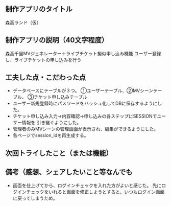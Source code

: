 ## 制作アプリのタイトル
森高ランド（仮）

## 制作アプリの説明（40文字程度）
森高千里MVジェネレーター＋ライブチケット擬似申し込み機能
ユーザー登録し、ライブチケットの申し込みを行う

## 工夫した点・こだわった点
- データベースにテーブルが３つ。
①ユーザーテーブル、②MVシーンテーブル、 ③チケット申し込みテーブル
- ユーザー新規登録時にパスワードをハッシュ化してDBに保存するようにした。
- チケット申し込み入力→内容確認→申し込みの各ステップにSESSIONでユーザー情報を
引き継ぐようにした。
- 管理者のみMVシーンの管理画面が表示され、編集ができるようにした。
- 各ページでsession_idを再生成する。

## 次回トライしたこと（または機能）


## 備考（感想、シェアしたいこと等なんでも
- 画面を仕上げてから、ログインチェックを入れた方がよいと感じた。
先にログインチェックをいれると画面を修正しようとすると、いつもログイン画面に戻ってしまうため。